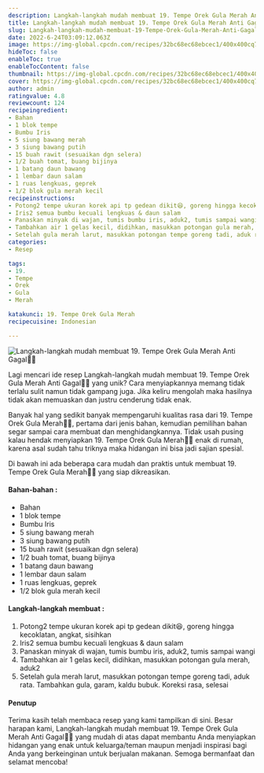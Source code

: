 ```yaml
---
description: Langkah-langkah mudah membuat 19. Tempe Orek Gula Merah Anti Gagal"
title: Langkah-langkah mudah membuat 19. Tempe Orek Gula Merah Anti Gagal
slug: Langkah-langkah-mudah-membuat-19-Tempe-Orek-Gula-Merah-Anti-Gagal
date: 2022-6-24T03:09:12.063Z
image: https://img-global.cpcdn.com/recipes/32bc68ec68ebcec1/400x400cq70/photo.jpg
hideToc: false
enableToc: true
enableTocContent: false
thumbnail: https://img-global.cpcdn.com/recipes/32bc68ec68ebcec1/400x400cq70/photo.jpg
cover: https://img-global.cpcdn.com/recipes/32bc68ec68ebcec1/400x400cq70/photo.jpg
author: admin
ratingvalue: 4.8
reviewcount: 124
recipeingredient:
- Bahan
- 1 blok tempe
- Bumbu Iris
- 5 siung bawang merah
- 3 siung bawang putih
- 15 buah rawit (sesuaikan dgn selera)
- 1/2 buah tomat, buang bijinya
- 1 batang daun bawang
- 1 lembar daun salam
- 1 ruas lengkuas, geprek
- 1/2 blok gula merah kecil
recipeinstructions:
- Potong2 tempe ukuran korek api tp gedean dikit😆, goreng hingga kecoklatan, angkat, sisihkan
- Iris2 semua bumbu kecuali lengkuas & daun salam
- Panaskan minyak di wajan, tumis bumbu iris, aduk2, tumis sampai wangi
- Tambahkan air 1 gelas kecil, didihkan, masukkan potongan gula merah, aduk2
- Setelah gula merah larut, masukkan potongan tempe goreng tadi, aduk rata. Tambahkan gula, garam, kaldu bubuk. Koreksi rasa, selesai
categories:
- Resep

tags:
- 19.
- Tempe
- Orek
- Gula
- Merah

katakunci: 19. Tempe Orek Gula Merah
recipecuisine: Indonesian

---
```


![Langkah-langkah mudah membuat 19. Tempe Orek Gula Merah Anti Gagal👩‍🍳](https://img-global.cpcdn.com/recipes/32bc68ec68ebcec1/400x400cq70/photo.jpg)

Lagi mencari ide resep Langkah-langkah mudah membuat 19. Tempe Orek Gula Merah Anti Gagal👩‍🍳 yang unik? Cara menyiapkannya memang tidak terlalu sulit namun tidak gampang juga. Jika keliru mengolah maka hasilnya tidak akan memuaskan dan justru cenderung tidak enak.

Banyak hal yang sedikit banyak mempengaruhi kualitas rasa dari 19. Tempe Orek Gula Merah👩‍🍳, pertama dari jenis bahan, kemudian pemilihan bahan segar sampai cara membuat dan menghidangkannya. Tidak usah pusing kalau hendak menyiapkan 19. Tempe Orek Gula Merah👩‍🍳 enak di rumah, karena asal sudah tahu triknya maka hidangan ini bisa jadi sajian spesial.

Di bawah ini ada beberapa cara mudah dan praktis untuk membuat 19. Tempe Orek Gula Merah👩‍🍳 yang siap dikreasikan.

<!--inarticleads1-->

#### Bahan-bahan :

- Bahan
- 1 blok tempe
- Bumbu Iris
- 5 siung bawang merah
- 3 siung bawang putih
- 15 buah rawit (sesuaikan dgn selera)
- 1/2 buah tomat, buang bijinya
- 1 batang daun bawang
- 1 lembar daun salam
- 1 ruas lengkuas, geprek
- 1/2 blok gula merah kecil

<!--inarticleads2-->

#### Langkah-langkah membuat :

1. Potong2 tempe ukuran korek api tp gedean dikit😆, goreng hingga kecoklatan, angkat, sisihkan
1. Iris2 semua bumbu kecuali lengkuas & daun salam
1. Panaskan minyak di wajan, tumis bumbu iris, aduk2, tumis sampai wangi
1. Tambahkan air 1 gelas kecil, didihkan, masukkan potongan gula merah, aduk2
1. Setelah gula merah larut, masukkan potongan tempe goreng tadi, aduk rata. Tambahkan gula, garam, kaldu bubuk. Koreksi rasa, selesai

#### Penutup

Terima kasih telah membaca resep yang kami tampilkan di sini. Besar harapan kami, Langkah-langkah mudah membuat 19. Tempe Orek Gula Merah Anti Gagal👩‍🍳 yang mudah di atas dapat membantu Anda menyiapkan hidangan yang enak untuk keluarga/teman maupun menjadi inspirasi bagi Anda yang berkeinginan untuk berjualan makanan. Semoga bermanfaat dan selamat mencoba!